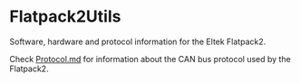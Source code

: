 # Flatpack2Utils
Software, hardware and protocol information for the Eltek Flatpack2.

Check [Protocol.md](https://github.com/The6P4C/Flatpack2/blob/master/Protocol.md) for information about the CAN bus protocol used by the Flatpack2.
